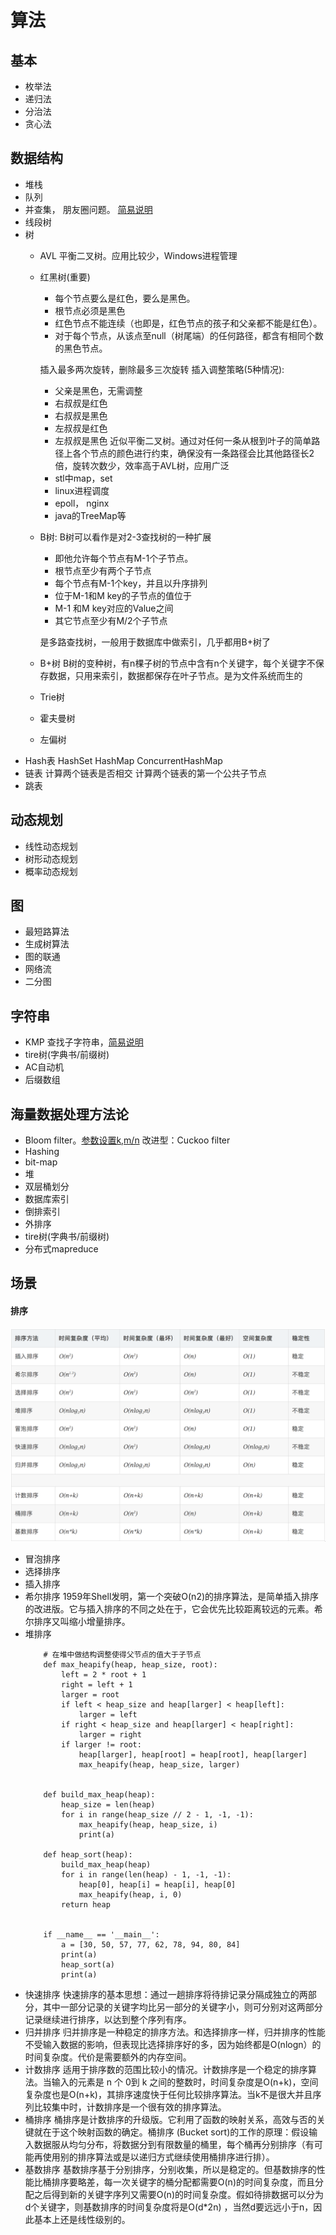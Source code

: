 # 算法
## 基本
- 枚举法
- 递归法
- 分治法
- 贪心法
## 数据结构
- 堆栈
- 队列
- 并查集，
    朋友圈问题。 [简易说明](https://blog.csdn.net/qq_31828515/article/details/60590370)
- 线段树
- 树
    - AVL
        平衡二叉树。应用比较少，Windows进程管理
    - 红黑树(重要)
        - 每个节点要么是红色，要么是黑色。
        - 根节点必须是黑色
        - 红色节点不能连续（也即是，红色节点的孩子和父亲都不能是红色）。
        - 对于每个节点，从该点至null（树尾端）的任何路径，都含有相同个数的黑色节点。

        插入最多两次旋转，删除最多三次旋转
        插入调整策略(5种情况):
        - 父亲是黑色，无需调整
        - 右叔叔是红色
        - 右叔叔是黑色
        - 左叔叔是红色
        - 左叔叔是黑色
        近似平衡二叉树。通过对任何一条从根到叶子的简单路径上各个节点的颜色进行约束，确保没有一条路径会比其他路径长2倍，旋转次数少，效率高于AVL树，应用广泛
        - stl中map，set
        - linux进程调度
        - epoll， nginx
        - java的TreeMap等
    - B树: B树可以看作是对2-3查找树的一种扩展
        - 即他允许每个节点有M-1个子节点。
        - 根节点至少有两个子节点
        - 每个节点有M-1个key，并且以升序排列
        - 位于M-1和M key的子节点的值位于
        - M-1 和M key对应的Value之间
        - 其它节点至少有M/2个子节点

        是多路查找树，一般用于数据库中做索引，几乎都用B+树了
    - B+树
        B树的变种树，有n棵子树的节点中含有n个关键字，每个关键字不保存数据，只用来索引，数据都保存在叶子节点。是为文件系统而生的
    - Trie树
    - 霍夫曼树
    - 左偏树
- Hash表
    HashSet
    HashMap
    ConcurrentHashMap
- 链表
    计算两个链表是否相交
    计算两个链表的第一个公共子节点
- 跳表
## 动态规划
- 线性动态规划
- 树形动态规划
- 概率动态规划
## 图
- 最短路算法
- 生成树算法
- 图的联通
- 网络流
- 二分图
## 字符串
- KMP
    查找子字符串，[简易说明](http://jakeboxer.com/blog/2009/12/13/the-knuth-morris-pratt-algorithm-in-my-own-words/)
- tire树(字典书/前缀树)
- AC自动机
- 后缀数组
## 海量数据处理方法论
- Bloom filter。[参数设置k,m/n](http://pages.cs.wisc.edu/~cao/papers/summary-cache/node8.html)
    改进型：Cuckoo filter
- Hashing
- bit-map
- 堆
- 双层桶划分
- 数据库索引
- 倒排索引
- 外排序
- tire树(字典书/前缀树)
- 分布式mapreduce

## 场景
#### 排序
![排序](./sort.png)
- 冒泡排序
- 选择排序
- 插入排序
- 希尔排序
    1959年Shell发明，第一个突破O(n2)的排序算法，是简单插入排序的改进版。它与插入排序的不同之处在于，它会优先比较距离较远的元素。希尔排序又叫缩小增量排序。
- 堆排序
    ```
        # 在堆中做结构调整使得父节点的值大于子节点
        def max_heapify(heap, heap_size, root):
            left = 2 * root + 1
            right = left + 1
            larger = root
            if left < heap_size and heap[larger] < heap[left]:
                larger = left
            if right < heap_size and heap[larger] < heap[right]:
                larger = right
            if larger != root:
                heap[larger], heap[root] = heap[root], heap[larger]
                max_heapify(heap, heap_size, larger)


        def build_max_heap(heap):
            heap_size = len(heap)
            for i in range(heap_size // 2 - 1, -1, -1):
                max_heapify(heap, heap_size, i)
                print(a)

        def heap_sort(heap):  
            build_max_heap(heap)
            for i in range(len(heap) - 1, -1, -1):
                heap[0], heap[i] = heap[i], heap[0]
                max_heapify(heap, i, 0)
            return heap


        if __name__ == '__main__':
            a = [30, 50, 57, 77, 62, 78, 94, 80, 84]
            print(a)
            heap_sort(a)
            print(a)
    ```
- 快速排序
    快速排序的基本思想：通过一趟排序将待排记录分隔成独立的两部分，其中一部分记录的关键字均比另一部分的关键字小，则可分别对这两部分记录继续进行排序，以达到整个序列有序。
- 归并排序
    归并排序是一种稳定的排序方法。和选择排序一样，归并排序的性能不受输入数据的影响，但表现比选择排序好的多，因为始终都是O(nlogn）的时间复杂度。代价是需要额外的内存空间。
- 计数排序
    适用于排序数的范围比较小的情况。计数排序是一个稳定的排序算法。当输入的元素是 n 个 0到 k 之间的整数时，时间复杂度是O(n+k)，空间复杂度也是O(n+k)，其排序速度快于任何比较排序算法。当k不是很大并且序列比较集中时，计数排序是一个很有效的排序算法。
- 桶排序
    桶排序是计数排序的升级版。它利用了函数的映射关系，高效与否的关键就在于这个映射函数的确定。桶排序 (Bucket sort)的工作的原理：假设输入数据服从均匀分布，将数据分到有限数量的桶里，每个桶再分别排序（有可能再使用别的排序算法或是以递归方式继续使用桶排序进行排）。
- 基数排序
    基数排序基于分别排序，分别收集，所以是稳定的。但基数排序的性能比桶排序要略差，每一次关键字的桶分配都需要O(n)的时间复杂度，而且分配之后得到新的关键字序列又需要O(n)的时间复杂度。假如待排数据可以分为d个关键字，则基数排序的时间复杂度将是O(d*2n) ，当然d要远远小于n，因此基本上还是线性级别的。